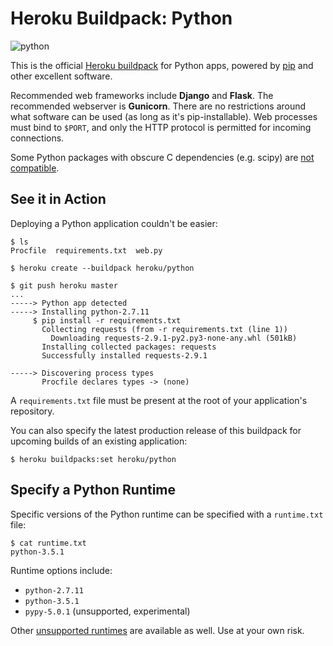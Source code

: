 # Heroku Buildpack: Python
![python](https://cloud.githubusercontent.com/assets/51578/13712821/b68a42ce-e793-11e5-96b0-d8eb978137ba.png)

This is the official [Heroku buildpack](https://devcenter.heroku.com/articles/buildpacks) for Python apps, powered by [pip](https://pip.pypa.io/) and other excellent software.

Recommended web frameworks include **Django** and **Flask**. The recommended webserver is **Gunicorn**. There are no restrictions around what software can be used (as long as it's pip-installable). Web processes must bind to `$PORT`, and only the HTTP protocol is permitted for incoming connections.

Some Python packages with obscure C dependencies (e.g. scipy) are [not compatible](https://devcenter.heroku.com/articles/python-c-deps). 

See it in Action
----------------

Deploying a Python application couldn't be easier:

    $ ls
    Procfile  requirements.txt  web.py

    $ heroku create --buildpack heroku/python

    $ git push heroku master
    ...
    -----> Python app detected
    -----> Installing python-2.7.11
         $ pip install -r requirements.txt
           Collecting requests (from -r requirements.txt (line 1))
             Downloading requests-2.9.1-py2.py3-none-any.whl (501kB)
           Installing collected packages: requests
           Successfully installed requests-2.9.1
           
    -----> Discovering process types
           Procfile declares types -> (none)

A `requirements.txt` file must be present at the root of your application's repository.

You can also specify the latest production release of this buildpack for upcoming builds of an existing application:

    $ heroku buildpacks:set heroku/python


Specify a Python Runtime
------------------------

Specific versions of the Python runtime can be specified with a `runtime.txt` file:

    $ cat runtime.txt
    python-3.5.1

Runtime options include:

- `python-2.7.11`
- `python-3.5.1`
- `pypy-5.0.1` (unsupported, experimental)

Other [unsupported runtimes](https://github.com/heroku/heroku-buildpack-python/tree/master/builds/runtimes) are available as well. Use at your own risk. 
